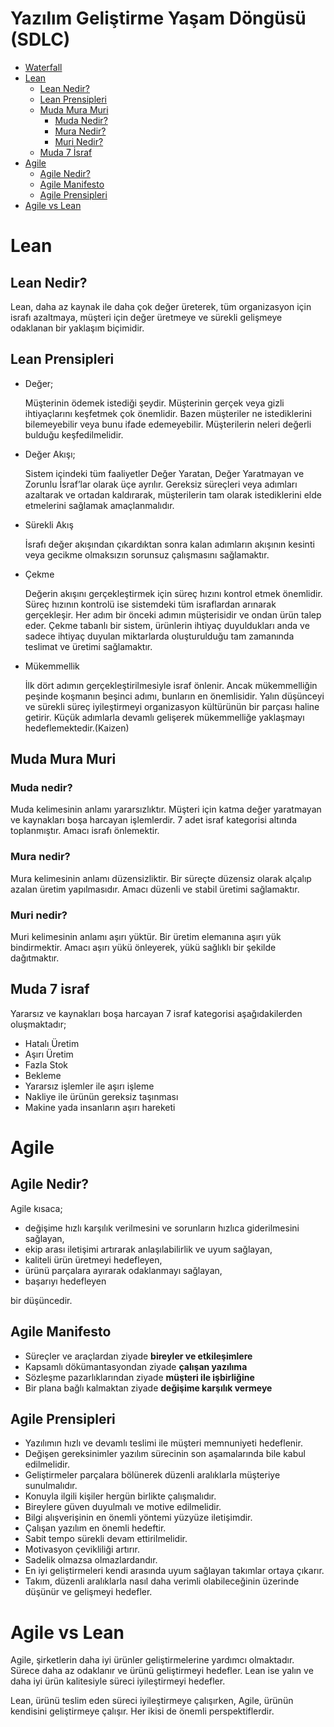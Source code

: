 # Yazılım Geliştirme Yaşam Döngüsü (SDLC)

- [Waterfall](#waterfall)
- [Lean](#lean)
  - [Lean Nedir?](#lean-nedir)
  - [Lean Prensipleri](#lean-prensipleri)
  - [Muda Mura Muri](#muda-mura-muri)
  	- [Muda Nedir?](#muda-nedir)
	- [Mura Nedir?](#mura-nedir)
	- [Muri Nedir?](#muri-nedir)
  - [Muda 7 İsraf](#muda-israf)
- [Agile](#agile)
  - [Agile Nedir?](#agile-nedir)
  - [Agile Manifesto](#agile-manifesto)
  - [Agile Prensipleri](#agile-prensipleri)
- [Agile vs Lean](#agile-vs-lean)

# <a name="lean">Lean</a>

##  <a name="lean-nedir">Lean Nedir?</a>
Lean, daha az kaynak ile daha çok değer üreterek, tüm organizasyon için israfı azaltmaya, müşteri için değer üretmeye ve sürekli gelişmeye odaklanan bir yaklaşım biçimidir.

## <a name="lean-prensipleri">Lean Prensipleri</a>
- Değer;

	Müşterinin ödemek istediği şeydir. Müşterinin gerçek veya gizli ihtiyaçlarını keşfetmek çok önemlidir. Bazen müşteriler ne istediklerini bilemeyebilir veya bunu ifade edemeyebilir. Müşterilerin neleri değerli bulduğu keşfedilmelidir.

- Değer Akışı;

	Sistem içindeki tüm faaliyetler Değer Yaratan, Değer Yaratmayan ve Zorunlu İsraf’lar olarak üçe ayrılır. Gereksiz süreçleri veya adımları azaltarak ve ortadan kaldırarak, müşterilerin tam olarak istediklerini elde etmelerini sağlamak amaçlanmalıdır.

- Sürekli Akış

	İsrafı değer akışından çıkardıktan sonra kalan adımların akışının kesinti veya gecikme olmaksızın sorunsuz çalışmasını sağlamaktır.

- Çekme

	Değerin akışını gerçekleştirmek için süreç hızını kontrol etmek önemlidir. Süreç hızının kontrolü ise sistemdeki tüm israflardan arınarak gerçekleşir. Her adım bir önceki adımın müşterisidir ve ondan ürün talep eder. Çekme tabanlı bir sistem, ürünlerin ihtiyaç duyuldukları anda ve sadece ihtiyaç duyulan miktarlarda oluşturulduğu tam zamanında teslimat ve üretimi sağlamaktır.

- Mükemmellik

	İlk dört adımın gerçekleştirilmesiyle israf önlenir. Ancak mükemmelliğin peşinde koşmanın beşinci adımı, bunların en önemlisidir. Yalın düşünceyi ve sürekli süreç iyileştirmeyi organizasyon kültürünün bir parçası haline getirir. Küçük adımlarla devamlı gelişerek mükemmelliğe yaklaşmayı hedeflemektedir.(Kaizen)

## <a name="muda-mura-muri">Muda Mura Muri</a>

### <a name="muda-nedir">Muda nedir?</a>
Muda kelimesinin anlamı yararsızlıktır. Müşteri için katma değer yaratmayan ve kaynakları boşa harcayan işlemlerdir. 7 adet israf kategorisi altında toplanmıştır. Amacı israfı önlemektir.

### <a name="mura-nedir">Mura nedir?</a>
Mura kelimesinin anlamı düzensizliktir. Bir süreçte düzensiz olarak alçalıp azalan üretim yapılmasıdır. Amacı düzenli ve stabil üretimi sağlamaktır.

### <a name="muri-nedir">Muri nedir?</a>
Muri kelimesinin anlamı aşırı yüktür. Bir üretim elemanına aşırı yük bindirmektir. Amacı aşırı yükü önleyerek, yükü sağlıklı bir şekilde dağıtmaktır.

## <a name="muda-israf">Muda 7 israf</a>
Yararsız ve kaynakları boşa harcayan 7 israf kategorisi aşağıdakilerden oluşmaktadır;
- Hatalı Üretim
- Aşırı Üretim
- Fazla Stok
- Bekleme
- Yararsız işlemler ile aşırı işleme
- Nakliye ile ürünün gereksiz taşınması
- Makine yada insanların aşırı hareketi


# <a name="agile">Agile</a>

##  <a name="agile-nedir">Agile Nedir?</a>
Agile kısaca; 
- değişime hızlı karşılık verilmesini ve sorunların hızlıca giderilmesini sağlayan, 
- ekip arası iletişimi artırarak anlaşılabilirlik ve uyum sağlayan, 
- kaliteli ürün üretmeyi hedefleyen, 
- ürünü parçalara ayırarak odaklanmayı sağlayan,
- başarıyı hedefleyen

bir düşüncedir.

## <a name="agile-manifesto">Agile Manifesto</a>
- Süreçler ve araçlardan ziyade __bireyler ve etkileşimlere__
- Kapsamlı dökümantasyondan ziyade __çalışan yazılıma__
- Sözleşme pazarlıklarından ziyade __müşteri ile işbirliğine__
- Bir plana bağlı kalmaktan ziyade __değişime karşılık vermeye__

## <a name="agile-prensipleri">Agile Prensipleri</a>
- Yazılımın hızlı ve devamlı teslimi ile müşteri memnuniyeti hedeflenir.
- Değişen gereksinimler yazılım sürecinin son aşamalarında bile kabul edilmelidir.
- Geliştirmeler parçalara bölünerek düzenli aralıklarla müşteriye sunulmalıdır.
- Konuyla ilgili kişiler hergün birlikte çalışmalıdır.
- Bireylere güven duyulmalı ve motive edilmelidir.
- Bilgi alışverişinin en önemli yöntemi yüzyüze iletişimdir.
- Çalışan yazılım en önemli hedeftir.
- Sabit tempo sürekli devam ettirilmelidir.
- Motivasyon çevikliliği artırır.
- Sadelik olmazsa olmazlardandır.
- En iyi geliştirmeleri kendi arasında uyum sağlayan takımlar ortaya çıkarır.
- Takım, düzenli aralıklarla nasıl daha verimli olabileceğinin üzerinde düşünür ve gelişmeyi hedefler.

# <a name="agile-vs-lean">Agile vs Lean</a>

Agile, şirketlerin daha iyi ürünler geliştirmelerine yardımcı olmaktadır. Sürece daha az odaklanır ve ürünü geliştirmeyi hedefler. Lean ise yalın ve daha iyi ürün kalitesiyle süreci iyileştirmeyi hedefler.

Lean, ürünü teslim eden süreci iyileştirmeye çalışırken, Agile, ürünün kendisini geliştirmeye çalışır. Her ikisi de önemli perspektiflerdir.

